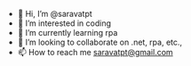 - 👋 Hi, I’m @saravatpt
- 👀 I’m interested in coding
- 🌱 I’m currently learning rpa
- 💞️ I’m looking to collaborate on .net, rpa, etc.,
- 📫 How to reach me saravatpt@gmail.com
<!---
saravatpt/saravatpt is a ✨ special ✨ repository because its `README.md` (this file) appears on your GitHub profile.
You can click the Preview link to take a look at your changes.
--->
